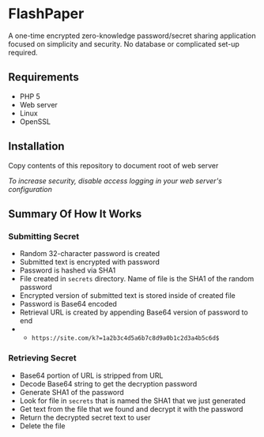 # FlashPaper
A one-time encrypted zero-knowledge password/secret sharing application focused on simplicity and security. No database or complicated set-up required. 

## Requirements
* PHP 5
* Web server
* Linux
* OpenSSL

## Installation
Copy contents of this repository to document root of web server

*To increase security, disable access logging in your web server's configuration*

## Summary Of How It Works
### Submitting Secret
* Random 32-character password is created
* Submitted text is encrypted with password
* Password is hashed via SHA1
* File created in `secrets` directory. Name of file is the SHA1 of the random password
* Encrypted version of submitted text is stored inside of created file
* Password is Base64 encoded
* Retrieval URL is created by appending Base64 version of password to end
* * `https://site.com/k?=1a2b3c4d5a6b7c8d9a0b1c2d3a4b5c6d$`

### Retrieving Secret
* Base64 portion of URL is stripped from URL
* Decode Base64 string to get the decryption password
* Generate SHA1 of the password
* Look for file in `secrets` that is named the SHA1 that we just generated
* Get text from the file that we found and decrypt it with the password
* Return the decrypted secret text to user
* Delete the file
